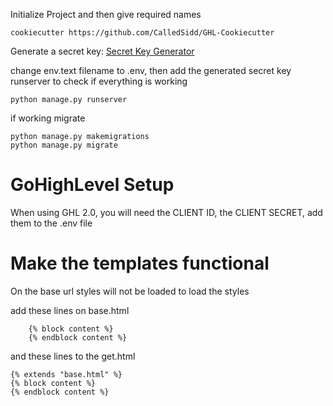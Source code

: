 Initialize Project and then give required names
```
cookiecutter https://github.com/CalledSidd/GHL-Cookiecutter 
```
Generate a secret key: <a href="https://djecrety.ir/">Secret Key Generator</a>

change env.text filename to .env, then add the generated secret key
runserver to check if everything is working
```
python manage.py runserver
```
if working migrate
```
python manage.py makemigrations
python manage.py migrate
```
<h1>GoHighLevel Setup</h1>
<p>When using GHL 2.0, you will need the CLIENT ID, the CLIENT SECRET, add them to the .env file</p>
<h1>Make the templates functional</h1>
<p>On the base url styles will not be loaded to load the styles</p>
add these lines on base.html

```
    {% block content %}
    {% endblock content %}
```
and these lines to the get.html

```
{% extends "base.html" %}
{% block content %}
{% endblock content %}
```